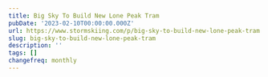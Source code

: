 ```yaml
---
title: Big Sky To Build New Lone Peak Tram
pubDate: '2023-02-10T00:00:00.000Z'
url: https://www.stormskiing.com/p/big-sky-to-build-new-lone-peak-tram
slug: big-sky-to-build-new-lone-peak-tram
description: ''
tags: []
changefreq: monthly
---
```


<!-- Add post content below -->
